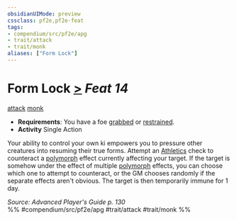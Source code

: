 ```yaml
---
obsidianUIMode: preview
cssclass: pf2e,pf2e-feat
tags:
- compendium/src/pf2e/apg
- trait/attack
- trait/monk
aliases: ["Form Lock"]
---
```

# Form Lock  [>](rules/core-rulebook/chapter-9-playing-the-game.md#Actions "Single Action") *Feat 14*  
[attack](rules/traits/attack.md)  [monk](rules/traits/monk.md)  

- **Requirements**: You have a foe [grabbed](rules/conditions.md#Grabbed) or [restrained](rules/conditions.md#Restrained).
- **Activity** Single Action

Your ability to control your own ki empowers you to pressure other creatures into resuming their true forms. Attempt an [Athletics](compendium/skills.md#Athletics) check to counteract a [polymorph](rules/traits/polymorph.md) effect currently affecting your target. If the target is somehow under the effect of multiple [polymorph](rules/traits/polymorph.md) effects, you can choose which one to attempt to counteract, or the GM chooses randomly if the separate effects aren't obvious. The target is then temporarily immune for 1 day.

*Source: Advanced Player's Guide p. 130*  
%% #compendium/src/pf2e/apg #trait/attack #trait/monk %%